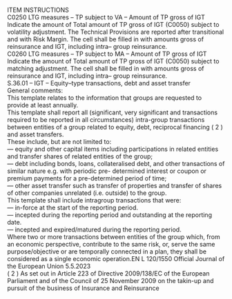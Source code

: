  
ITEM  INSTRUCTIONS  
C0250  LTG measures – TP 
subject to VA – Amount 
of TP gross of IGT  Indicate the amount of Total amount of TP gross of IGT (C0050) subject to volatility 
adjustment. The Technical Provisions are reported after transitional and with Risk 
Margin. 
The cell shall be filled in with amounts gross of reinsurance and IGT, including intra– 
group reinsurance.  
C0260  LTG measures – TP 
subject to MA – Amount 
of TP gross of IGT  Indicate the amount of Total amount of TP gross of IGT (C0050) subject to matching 
adjustment. 
The cell shall be filled in with amounts gross of reinsurance and IGT, including intra– 
group reinsurance.  
S.36.01 – IGT – Equity–type transactions, debt and asset transfer  
General comments:  
This template relates to the information that groups are requested to provide at least annually.  
This template shall report all (significant, very significant and transactions required to be reported in all circumstances) 
intra-group transactions between entities of a group related to equity, debt, reciprocal financing (  2 ) and asset transfers.  
These include, but are not limited to:  
— equity and other capital items including participations in related entities and transfer shares of related entities of the 
group;  
— debt including bonds, loans, collateralised debt, and other transactions of similar nature e.g. with periodic pre- 
determined interest or coupon or premium payments for a pre-determined period of time;  
— other asset transfer such as transfer of properties and transfer of shares of other companies unrelated (i.e. outside) to 
the group.  
This template shall include intragroup transactions that were:  
— in-force at the start of the reporting period.  
— incepted during the reporting period and outstanding at the reporting date.  
— incepted and expired/matured during the reporting period.  
Where two or more transactions between entities of the group which, from an economic perspective, contribute to the 
same risk, or, serve the same purpose/objective or are temporally connected in a plan, they shall be considered as a 
single economic operation.EN  L 120/1550 Official Journal of the European Union 5.5.2023  
( 2 ) As set out in Article 223 of Directive 2009/138/EC of the European Parliament and of the Council of 25 November 2009 on the 
takin-up and pursuit of the business of Insurance and Reinsurance